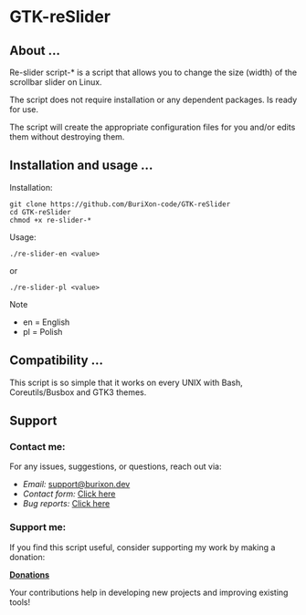 # GTK-reSlider

## About ...

Re-slider script-* is a script that allows you to change the size (width) of the scrollbar slider on Linux.

The script does not require installation or any dependent packages. Is ready for use.

The script will create the appropriate configuration files for you and/or edits them without destroying them.

## Installation and usage ...

Installation:

```
git clone https://github.com/BuriXon-code/GTK-reSlider
cd GTK-reSlider
chmod +x re-slider-*
```

Usage:

```
./re-slider-en <value>
```
or
```
./re-slider-pl <value>
```
>[!NOTE]
> + en = English
> + pl = Polish

## Compatibility ...

This script is so simple that it works on every UNIX with Bash, Coreutils/Busbox and GTK3 themes.

## Support
### Contact me:
For any issues, suggestions, or questions, reach out via:

- *Email:* support@burixon.dev  
- *Contact form:* [Click here](https://burixon.dev/contact/)
- *Bug reports:* [Click here](https://burixon.dev/bugreport/#GTK-reSlider)

### Support me:
If you find this script useful, consider supporting my work by making a donation:

[**Donations**](https://burixon.dev/donate/)

Your contributions help in developing new projects and improving existing tools!
